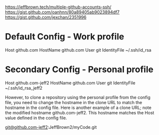 https://jeffbrown.tech/multiple-github-accounts-ssh/
https://gist.github.com/oanhnn/80a89405ab9023894df7
https://gist.github.com/jexchan/2351996

# Default Config - Work profile
Host github.com
    HostName github.com
    User git
    IdentityFile ~/.ssh/id_rsa
# Secondary Config - Personal profile
Host github.com-jeff2
    HostName github.com
    User git
    IdentityFile ~/.ssh/id_rsa_jeff2

However, to clone a repository using the personal profile from the config file, you need to change the hostname in the clone URL to match the hostname in the config file. Here is another example of a clone URL; note the modified hostname github.com-jeff2. This hostname matches the Host value defined in the config file.

git@github.com-jeff2:JeffBrown2/myCode.git    